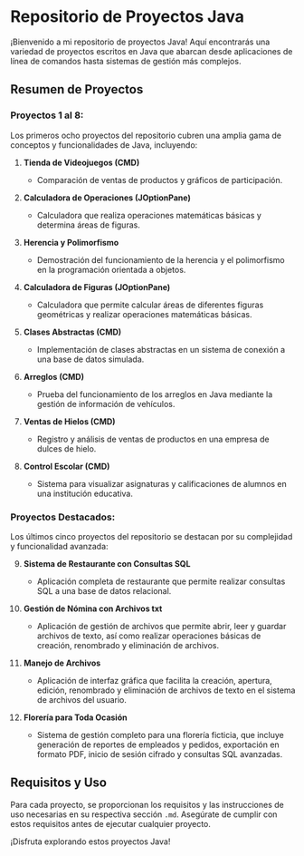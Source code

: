 # Repositorio de Proyectos Java

¡Bienvenido a mi repositorio de proyectos Java! Aquí encontrarás una variedad de proyectos escritos en Java que abarcan desde aplicaciones de línea de comandos hasta sistemas de gestión más complejos.

## Resumen de Proyectos

### Proyectos 1 al 8:

Los primeros ocho proyectos del repositorio cubren una amplia gama de conceptos y funcionalidades de Java, incluyendo:

1. **Tienda de Videojuegos (CMD)**
   - Comparación de ventas de productos y gráficos de participación.

2. **Calculadora de Operaciones (JOptionPane)**
   - Calculadora que realiza operaciones matemáticas básicas y determina áreas de figuras.

3. **Herencia y Polimorfismo**
   - Demostración del funcionamiento de la herencia y el polimorfismo en la programación orientada a objetos.

4. **Calculadora de Figuras (JOptionPane)**
   - Calculadora que permite calcular áreas de diferentes figuras geométricas y realizar operaciones matemáticas básicas.

5. **Clases Abstractas (CMD)**
   - Implementación de clases abstractas en un sistema de conexión a una base de datos simulada.

6. **Arreglos (CMD)**
   - Prueba del funcionamiento de los arreglos en Java mediante la gestión de información de vehículos.

7. **Ventas de Hielos (CMD)**
   - Registro y análisis de ventas de productos en una empresa de dulces de hielo.

8. **Control Escolar (CMD)**
   - Sistema para visualizar asignaturas y calificaciones de alumnos en una institución educativa.

### Proyectos Destacados:

Los últimos cinco proyectos del repositorio se destacan por su complejidad y funcionalidad avanzada:

9. **Sistema de Restaurante con Consultas SQL**
    - Aplicación completa de restaurante que permite realizar consultas SQL a una base de datos relacional.

10. **Gestión de Nómina con Archivos txt**
    - Aplicación de gestión de archivos que permite abrir, leer y guardar archivos de texto, así como realizar operaciones básicas de creación, renombrado y eliminación de archivos.

11. **Manejo de Archivos**
    - Aplicación de interfaz gráfica que facilita la creación, apertura, edición, renombrado y eliminación de archivos de texto en el sistema de archivos del usuario.

12. **Florería para Toda Ocasión**
    - Sistema de gestión completo para una florería ficticia, que incluye generación de reportes de empleados y pedidos, exportación en formato PDF, inicio de sesión cifrado y consultas SQL avanzadas.

## Requisitos y Uso

Para cada proyecto, se proporcionan los requisitos y las instrucciones de uso necesarias en su respectiva sección `.md`. Asegúrate de cumplir con estos requisitos antes de ejecutar cualquier proyecto.

¡Disfruta explorando estos proyectos Java!
